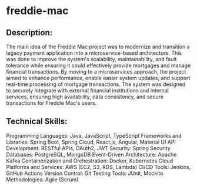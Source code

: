 # freddie-mac


## Description:

The main idea of the Freddie Mac project was to modernize and transition a legacy payment application into a microservice-based architecture. This was done to improve the system's scalability, maintainability, and fault tolerance while ensuring it could effectively provide mortgages and manage financial transactions. By moving to a microservices approach, the project aimed to enhance performance, enable easier system updates, and support real-time processing of mortgage transactions. The system was designed to securely integrate with external financial institutions and internal services, ensuring high availability, data consistency, and secure transactions for Freddie Mac's users.

## Technical Skills:

Programming Languages: Java, JavaScript, TypeScript
Frameworks and Libraries: Spring Boot, Spring Cloud, React.js, Angular, Material UI
API Development: RESTful APIs, OAuth2, JWT
Security: Spring Security
Databases: PostgreSQL, MongoDB
Event-Driven Architecture: Apache Kafka
Containerization and Orchestration: Docker, Kubernetes
Cloud Platforms and Services: AWS (EC2, S3, RDS, Lambda)
CI/CD Tools: Jenkins, GitHub Actions
Version Control: Git
Testing Tools: JUnit, Mockito
Methodologies: Agile (Scrum)
